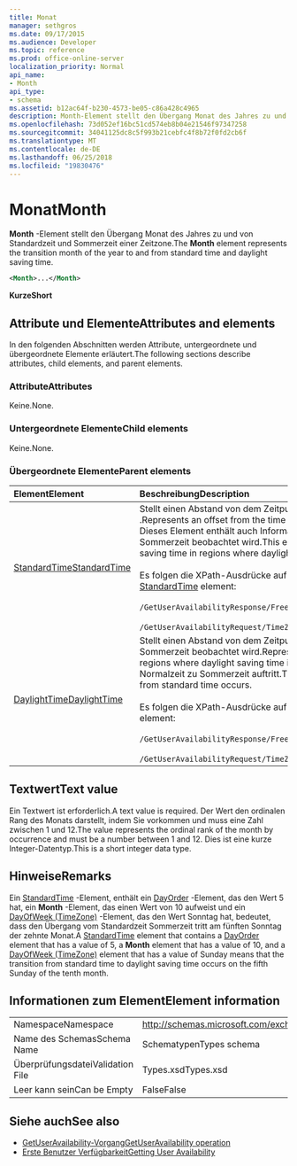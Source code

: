 ```yaml
---
title: Monat
manager: sethgros
ms.date: 09/17/2015
ms.audience: Developer
ms.topic: reference
ms.prod: office-online-server
localization_priority: Normal
api_name:
- Month
api_type:
- schema
ms.assetid: b12ac64f-b230-4573-be05-c86a428c4965
description: Month-Element stellt den Übergang Monat des Jahres zu und von Standardzeit und Sommerzeit einer Zeitzone.
ms.openlocfilehash: 73d052ef16bc51cd574eb8b04e21546f97347258
ms.sourcegitcommit: 34041125dc8c5f993b21cebfc4f8b72f0fd2cb6f
ms.translationtype: MT
ms.contentlocale: de-DE
ms.lasthandoff: 06/25/2018
ms.locfileid: "19830476"
---
```

# <a name="month"></a><span data-ttu-id="4467b-103">Monat</span><span class="sxs-lookup"><span data-stu-id="4467b-103">Month</span></span>

<span data-ttu-id="4467b-104">**Month** -Element stellt den Übergang Monat des Jahres zu und von Standardzeit und Sommerzeit einer Zeitzone.</span><span class="sxs-lookup"><span data-stu-id="4467b-104">The **Month** element represents the transition month of the year to and from standard time and daylight saving time.</span></span> 
  
```xml
<Month>...</Month>
```

 <span data-ttu-id="4467b-105">**Kurze**</span><span class="sxs-lookup"><span data-stu-id="4467b-105">**Short**</span></span>
## <a name="attributes-and-elements"></a><span data-ttu-id="4467b-106">Attribute und Elemente</span><span class="sxs-lookup"><span data-stu-id="4467b-106">Attributes and elements</span></span>

<span data-ttu-id="4467b-107">In den folgenden Abschnitten werden Attribute, untergeordnete und übergeordnete Elemente erläutert.</span><span class="sxs-lookup"><span data-stu-id="4467b-107">The following sections describe attributes, child elements, and parent elements.</span></span>
  
### <a name="attributes"></a><span data-ttu-id="4467b-108">Attribute</span><span class="sxs-lookup"><span data-stu-id="4467b-108">Attributes</span></span>

<span data-ttu-id="4467b-109">Keine.</span><span class="sxs-lookup"><span data-stu-id="4467b-109">None.</span></span>
  
### <a name="child-elements"></a><span data-ttu-id="4467b-110">Untergeordnete Elemente</span><span class="sxs-lookup"><span data-stu-id="4467b-110">Child elements</span></span>

<span data-ttu-id="4467b-111">Keine.</span><span class="sxs-lookup"><span data-stu-id="4467b-111">None.</span></span>
  
### <a name="parent-elements"></a><span data-ttu-id="4467b-112">Übergeordnete Elemente</span><span class="sxs-lookup"><span data-stu-id="4467b-112">Parent elements</span></span>

|<span data-ttu-id="4467b-113">**Element**</span><span class="sxs-lookup"><span data-stu-id="4467b-113">**Element**</span></span>|<span data-ttu-id="4467b-114">**Beschreibung**</span><span class="sxs-lookup"><span data-stu-id="4467b-114">**Description**</span></span>|
|:-----|:-----|
|[<span data-ttu-id="4467b-115">StandardTime</span><span class="sxs-lookup"><span data-stu-id="4467b-115">StandardTime</span></span>](standardtime.md) <br/> | <span data-ttu-id="4467b-116">Stellt einen Abstand von dem Zeitpunkt relativ zur koordinierten Weltzeit (UTC) dargestellt durch das Element [Bias (UTC)](bias-utc.md) .</span><span class="sxs-lookup"><span data-stu-id="4467b-116">Represents an offset from the time relative to Coordinated Universal Time (UTC) represented by the [Bias (UTC)](bias-utc.md) element.</span></span> <span data-ttu-id="4467b-117">Dieses Element enthält auch Informationen über den Wechsel zur Standardzeit von Sommerzeit Regionen, in dem Sommerzeit beobachtet wird.</span><span class="sxs-lookup"><span data-stu-id="4467b-117">This element also contains information about the transition to standard time from daylight saving time in regions where daylight saving time is observed.</span></span> <br/> <br/>  <span data-ttu-id="4467b-118">Es folgen die XPath-Ausdrücke auf das [StandardTime](standardtime.md) -Element:</span><span class="sxs-lookup"><span data-stu-id="4467b-118">The following are the XPath expressions to the [StandardTime](standardtime.md) element:</span></span> <br/> <br/>  `/GetUserAvailabilityResponse/FreeBusyResponseArray/FreeBusyResponse/FreeBusyView/WorkingHours/TimeZone/StandardTime` <br/><br/>  `/GetUserAvailabilityRequest/TimeZone/StandardTime` <br/> |
|[<span data-ttu-id="4467b-119">DaylightTime</span><span class="sxs-lookup"><span data-stu-id="4467b-119">DaylightTime</span></span>](daylighttime.md) <br/> | <span data-ttu-id="4467b-120">Stellt einen Abstand von dem Zeitpunkt relativ zur UTC, dargestellt durch das Element [Bias (UTC)](bias-utc.md) Regionen, in dem Sommerzeit beobachtet wird.</span><span class="sxs-lookup"><span data-stu-id="4467b-120">Represents an offset from the time relative to UTC represented by the [Bias (UTC)](bias-utc.md) element in regions where daylight saving time is observed.</span></span> <span data-ttu-id="4467b-121">Dieses Element enthält auch Informationen dazu, wann der Übergang von Normalzeit zu Sommerzeit auftritt.</span><span class="sxs-lookup"><span data-stu-id="4467b-121">This element also contains information about when the transition to daylight saving time from standard time occurs.</span></span>  <br/><br/>  <span data-ttu-id="4467b-122">Es folgen die XPath-Ausdrücke auf das [DaylightTime](daylighttime.md) -Element:</span><span class="sxs-lookup"><span data-stu-id="4467b-122">The following are the XPath expressions to the [DaylightTime](daylighttime.md) element:</span></span>  <br/> <br/> `/GetUserAvailabilityResponse/FreeBusyResponseArray/FreeBusyResponse/FreeBusyView/WorkingHours/TimeZone/DaylightTime` <br/><br/>  `/GetUserAvailabilityRequest/TimeZone/DaylightTime` <br/> |
   
## <a name="text-value"></a><span data-ttu-id="4467b-123">Textwert</span><span class="sxs-lookup"><span data-stu-id="4467b-123">Text value</span></span>

<span data-ttu-id="4467b-124">Ein Textwert ist erforderlich.</span><span class="sxs-lookup"><span data-stu-id="4467b-124">A text value is required.</span></span> <span data-ttu-id="4467b-125">Der Wert den ordinalen Rang des Monats darstellt, indem Sie vorkommen und muss eine Zahl zwischen 1 und 12.</span><span class="sxs-lookup"><span data-stu-id="4467b-125">The value represents the ordinal rank of the month by occurrence and must be a number between 1 and 12.</span></span> <span data-ttu-id="4467b-126">Dies ist eine kurze Integer-Datentyp.</span><span class="sxs-lookup"><span data-stu-id="4467b-126">This is a short integer data type.</span></span>
  
## <a name="remarks"></a><span data-ttu-id="4467b-127">Hinweise</span><span class="sxs-lookup"><span data-stu-id="4467b-127">Remarks</span></span>

<span data-ttu-id="4467b-128">Ein [StandardTime](standardtime.md) -Element, enthält ein [DayOrder](dayorder.md) -Element, das den Wert 5 hat, ein **Month** -Element, das einen Wert von 10 aufweist und ein [DayOfWeek (TimeZone)](dayofweek-timezone.md) -Element, das den Wert Sonntag hat, bedeutet, dass den Übergang vom Standardzeit Sommerzeit tritt am fünften Sonntag der zehnte Monat.</span><span class="sxs-lookup"><span data-stu-id="4467b-128">A [StandardTime](standardtime.md) element that contains a [DayOrder](dayorder.md) element that has a value of 5, a **Month** element that has a value of 10, and a [DayOfWeek (TimeZone)](dayofweek-timezone.md) element that has a value of Sunday means that the transition from standard time to daylight saving time occurs on the fifth Sunday of the tenth month.</span></span> 
  
## <a name="element-information"></a><span data-ttu-id="4467b-129">Informationen zum Element</span><span class="sxs-lookup"><span data-stu-id="4467b-129">Element information</span></span>

|||
|:-----|:-----|
|<span data-ttu-id="4467b-130">Namespace</span><span class="sxs-lookup"><span data-stu-id="4467b-130">Namespace</span></span>  <br/> |http://schemas.microsoft.com/exchange/services/2006/types  <br/> |
|<span data-ttu-id="4467b-131">Name des Schemas</span><span class="sxs-lookup"><span data-stu-id="4467b-131">Schema Name</span></span>  <br/> |<span data-ttu-id="4467b-132">Schematypen</span><span class="sxs-lookup"><span data-stu-id="4467b-132">Types schema</span></span>  <br/> |
|<span data-ttu-id="4467b-133">Überprüfungsdatei</span><span class="sxs-lookup"><span data-stu-id="4467b-133">Validation File</span></span>  <br/> |<span data-ttu-id="4467b-134">Types.xsd</span><span class="sxs-lookup"><span data-stu-id="4467b-134">Types.xsd</span></span>  <br/> |
|<span data-ttu-id="4467b-135">Leer kann sein</span><span class="sxs-lookup"><span data-stu-id="4467b-135">Can be Empty</span></span>  <br/> |<span data-ttu-id="4467b-136">False</span><span class="sxs-lookup"><span data-stu-id="4467b-136">False</span></span>  <br/> |
   
## <a name="see-also"></a><span data-ttu-id="4467b-137">Siehe auch</span><span class="sxs-lookup"><span data-stu-id="4467b-137">See also</span></span>

- [<span data-ttu-id="4467b-138">GetUserAvailability-Vorgang</span><span class="sxs-lookup"><span data-stu-id="4467b-138">GetUserAvailability operation</span></span>](getuseravailability-operation.md)
- [<span data-ttu-id="4467b-139">Erste Benutzer Verfügbarkeit</span><span class="sxs-lookup"><span data-stu-id="4467b-139">Getting User Availability</span></span>](http://msdn.microsoft.com/library/d4133fcb-9b0f-4e6b-aadf-a389da83516a%28Office.15%29.aspx)

